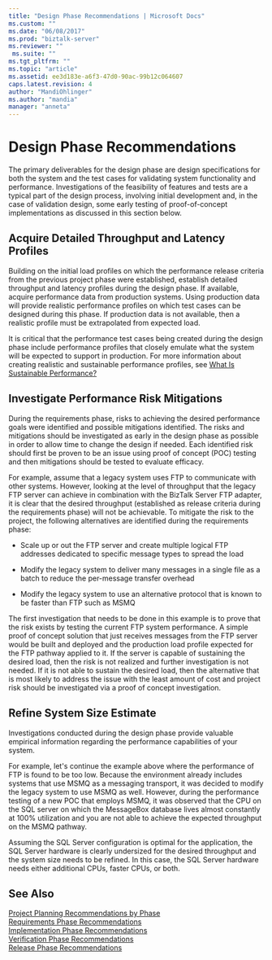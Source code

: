 ```yaml
---
title: "Design Phase Recommendations | Microsoft Docs"
ms.custom: ""
ms.date: "06/08/2017"
ms.prod: "biztalk-server"
ms.reviewer: ""
 ms.suite: ""
ms.tgt_pltfrm: ""
ms.topic: "article"
ms.assetid: ee3d183e-a6f3-47d0-90ac-99b12c064607
caps.latest.revision: 4
author: "MandiOhlinger"
ms.author: "mandia"
manager: "anneta"
---
```

# Design Phase Recommendations
The primary deliverables for the design phase are design specifications for both the system and the test cases for validating system functionality and performance. Investigations of the feasibility of features and tests are a typical part of the design process, involving initial development and, in the case of validation design, some early testing of proof-of-concept implementations as discussed in this section below.  
  
## Acquire Detailed Throughput and Latency Profiles  
 Building on the initial load profiles on which the performance release criteria from the previous project phase were established, establish detailed throughput and latency profiles during the design phase. If available, acquire performance data from production systems. Using production data will provide realistic performance profiles on which test cases can be designed during this phase. If production data is not available, then a realistic profile must be extrapolated from expected load.  
  
 It is critical that the performance test cases being created during the design phase include performance profiles that closely emulate what the system will be expected to support in production. For more information about creating realistic and sustainable performance profiles, see [What Is Sustainable Performance?](../core/what-is-sustainable-performance.md)  
  
## Investigate Performance Risk Mitigations  
 During the requirements phase, risks to achieving the desired performance goals were identified and possible mitigations identified.  The risks and mitigations should be investigated as early in the design phase as possible in order to allow time to change the design if needed. Each identified risk should first be proven to be an issue using proof of concept (POC) testing and then mitigations should be tested to evaluate efficacy.  
  
 For example, assume that a legacy system uses FTP to communicate with other systems. However, looking at the level of throughput that the legacy FTP server can achieve in combination with the BizTalk Server FTP adapter, it is clear that the desired throughput (established as release criteria during the requirements phase) will not be achievable. To mitigate the risk to the project, the following alternatives are identified during the requirements phase:  
  
-   Scale up or out the FTP server and create multiple logical FTP addresses dedicated to specific message types to spread the load  
  
-   Modify the legacy system to deliver many messages in a single file as a batch to reduce the per-message transfer overhead  
  
-   Modify the legacy system to use an alternative protocol that is known to be faster than FTP such as MSMQ  
  
 The first investigation that needs to be done in this example is to prove that the risk exists by testing the current FTP system performance. A simple proof of concept solution that just receives messages from the FTP server would be built and deployed and the production load profile expected for the FTP pathway applied to it. If the server is capable of sustaining the desired load, then the risk is not realized and further investigation is not needed. If it is not able to sustain the desired load, then the alternative that is most likely to address the issue with the least amount of cost and project risk should be investigated via a proof of concept investigation.  
  
## Refine System Size Estimate  
 Investigations conducted during the design phase provide valuable empirical information regarding the performance capabilities of your system.  
  
 For example, let's continue the example above where the performance of FTP is found to be too low. Because the environment already includes systems that use MSMQ as a messaging transport, it was decided to modify the legacy system to use MSMQ as well. However, during the performance testing of a new POC that employs MSMQ, it was observed that the CPU on the SQL server on which the MessageBox database lives almost constantly at 100% utilization and you are not able to achieve the expected throughput on the MSMQ pathway.  
  
 Assuming the SQL Server configuration is optimal for the application, the SQL Server hardware is clearly undersized for the desired throughput and the system size needs to be refined. In this case, the SQL Server hardware needs either additional CPUs, faster CPUs, or both.  
  
## See Also  
 [Project Planning Recommendations by Phase](../core/project-planning-recommendations-by-phase.md)   
 [Requirements Phase Recommendations](../core/requirements-phase-recommendations.md)   
 [Implementation Phase Recommendations](../core/implementation-phase-recommendations.md)   
 [Verification Phase Recommendations](../core/verification-phase-recommendations.md)   
 [Release Phase Recommendations](../core/release-phase-recommendations.md)